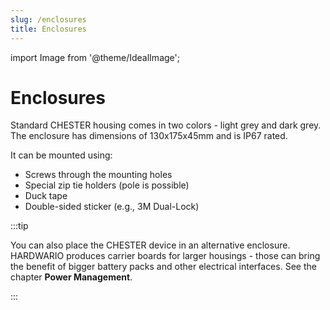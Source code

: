 ```yaml
---
slug: /enclosures
title: Enclosures
---
```

import Image from '@theme/IdealImage';

# Enclosures

Standard CHESTER housing comes in two colors - light grey and dark grey. The enclosure has dimensions of 130x175x45mm and is IP67 rated.

It can be mounted using:

* Screws through the mounting holes
* Special zip tie holders (pole is possible)
* Duck tape
* Double-sided sticker (e.g., 3M Dual-Lock)

:::tip

You can also place the CHESTER device in an alternative enclosure. HARDWARIO produces carrier boards for larger housings - those can bring the benefit of bigger battery packs and other electrical interfaces. See the chapter **Power Management**.

:::
